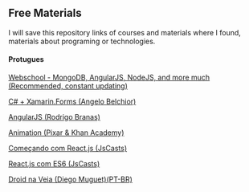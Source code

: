 ## Free Materials

I will save this repository links of courses and materials where I found,
materials about programing or technologies.


#### Protugues

[Webschool - MongoDB, AngularJS, NodeJS, and more much (Recommended, constant updating)](http://webschool.io/)

[C# + Xamarin.Forms (Angelo Belchior)](http://ilovecode.com.br/curso-completo-de-xamarim-forms-em-portugues/)

[AngularJS (Rodrigo Branas)](http://ilovecode.com.br/curso-sobre-angulajs-em-portugues/)

[Animation (Pixar & Khan Academy)](https://www.khanacademy.org/partner-content/pixar)

[Começando com React.js (JsCasts)](http://jscasts.teachable.com/courses/comecando-com-react-js)

[React.js com ES6 (JsCasts)](http://jscasts.teachable.com/courses/react-js-com-es6)

[Droid na Veia (Diego Muguet)(PT-BR)](http://www.droidnaveia.com.br/)
